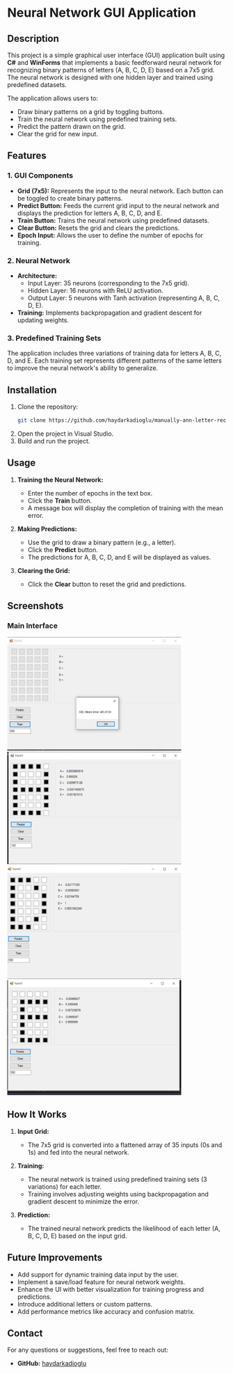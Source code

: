 # Neural Network GUI Application

## Description
This project is a simple graphical user interface (GUI) application built using **C#** and **WinForms** that implements a basic feedforward neural network for recognizing binary patterns of letters (A, B, C, D, E) based on a 7x5 grid. The neural network is designed with one hidden layer and trained using predefined datasets.

The application allows users to:
- Draw binary patterns on a grid by toggling buttons.
- Train the neural network using predefined training sets.
- Predict the pattern drawn on the grid.
- Clear the grid for new input.

## Features

### 1. GUI Components
- **Grid (7x5):** Represents the input to the neural network. Each button can be toggled to create binary patterns.
- **Predict Button:** Feeds the current grid input to the neural network and displays the prediction for letters A, B, C, D, and E.
- **Train Button:** Trains the neural network using predefined datasets.
- **Clear Button:** Resets the grid and clears the predictions.
- **Epoch Input:** Allows the user to define the number of epochs for training.

### 2. Neural Network
- **Architecture:**
  - Input Layer: 35 neurons (corresponding to the 7x5 grid).
  - Hidden Layer: 16 neurons with ReLU activation.
  - Output Layer: 5 neurons with Tanh activation (representing A, B, C, D, E).
- **Training:** Implements backpropagation and gradient descent for updating weights.

### 3. Predefined Training Sets
The application includes three variations of training data for letters A, B, C, D, and E. Each training set represents different patterns of the same letters to improve the neural network's ability to generalize.

## Installation
1. Clone the repository:
   ```bash
   git clone https://github.com/haydarkadioglu/manually-ann-letter-recognition.git
   ```
2. Open the project in Visual Studio.
3. Build and run the project.

## Usage

1. **Training the Neural Network:**
   - Enter the number of epochs in the text box.
   - Click the **Train** button.
   - A message box will display the completion of training with the mean error.

2. **Making Predictions:**
   - Use the grid to draw a binary pattern (e.g., a letter).
   - Click the **Predict** button.
   - The predictions for A, B, C, D, and E will be displayed as values.

3. **Clearing the Grid:**
   - Click the **Clear** button to reset the grid and predictions.

## Screenshots
### Main Interface
<img src="./screenshots/Screenshot-1.png" alt="Training Complated" width="400">
<img src="./screenshots/Screenshot-2.png" alt="Prediction Example" width="400">
<img src="./screenshots/Screenshot-3.png" alt="Prediction Example" width="400">
<img src="./screenshots/Screenshot-4.png" alt="Prediction Example" width="400">



## How It Works
1. **Input Grid:**
   - The 7x5 grid is converted into a flattened array of 35 inputs (0s and 1s) and fed into the neural network.

2. **Training:**
   - The neural network is trained using predefined training sets (3 variations) for each letter.
   - Training involves adjusting weights using backpropagation and gradient descent to minimize the error.

3. **Prediction:**
   - The trained neural network predicts the likelihood of each letter (A, B, C, D, E) based on the input grid.

## Future Improvements
- Add support for dynamic training data input by the user.
- Implement a save/load feature for neural network weights.
- Enhance the UI with better visualization for training progress and predictions.
- Introduce additional letters or custom patterns.
- Add performance metrics like accuracy and confusion matrix.


## Contact
For any questions or suggestions, feel free to reach out:
- **GitHub:** [haydarkadioglu](https://github.com/haydarkadioglu)

